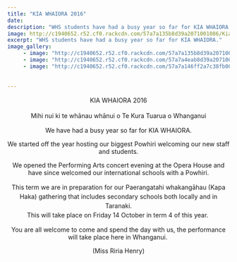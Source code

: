 ```yaml
---
title: "KIA WHAIORA 2016"
date: 
description: "WHS students have had a busy year so far for KIA WHAIORA."
image: http://c1940652.r52.cf0.rackcdn.com/57a7a135b8d39a2071001086/Kia-Whairoa-WHS-students-from-HR.jpg
excerpt: "WHS students have had a busy year so far for KIA WHAIORA."
image_gallery:
     - image: "http://c1940652.r52.cf0.rackcdn.com/57a7a135b8d39a2071001086/Kia-Whairoa-WHS-students-from-HR.jpg"
     - image: "http://c1940652.r52.cf0.rackcdn.com/57a7a4eab8d39a2071001088/WHS-Kapa-Haka-performing-arts-night.jpg"
     - image: "http://c1940652.r52.cf0.rackcdn.com/57a7a146ff2a7c38fb00107b/Kia-Whairoa-International-students-from-HR.jpg"
    
    
---
```


<p align="center"><span style="line-height: 1.5;">KIA WHAIORA 2016</span></p>
<p align="center"><span style="line-height: 1.5;">Mihi nui ki te whānau whānui o Te Kura Tuarua o Whanganui</span></p>
<p align="center">We have had a busy year so far for KIA WHAIORA.</p>
<p align="center">We started off the year hosting our biggest Powhiri welcoming our new staff and students.</p>
<p align="center">We opened the Performing Arts concert evening at the Opera House and have since welcomed our international schools with a Powhiri.</p>
<p align="center"><span style="line-height: 1.5;">This term we are in preparation for our Paerangatahi whakangāhau (Kapa Haka) gathering that includes secondary schools both locally and in Taranaki. <br />This will take place on Friday 14</span><span style="line-height: 1.5;">&nbsp;October in term 4 of this year.&nbsp;</span></p>
<p align="center">You are all welcome to come and spend the day with us, the performance will take place here in Whanganui.&nbsp;</p>
<p align="center"><span>(Miss Riria Henry)</span></p>

